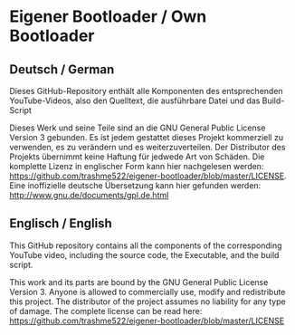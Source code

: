 # Eigener Bootloader / Own Bootloader

## Deutsch / German
Dieses GitHub-Repository enthält alle Komponenten des entsprechenden YouTube-Videos, also den Quelltext, die ausführbare Datei und das Build-Script

Dieses Werk und seine Teile sind an die GNU General Public License Version 3 gebunden. Es ist jedem gestattet dieses Projekt kommerziell zu verwenden, es zu verändern und es weiterzuverteilen. Der Distributor des Projekts übernimmt keine Haftung für jedwede Art von Schäden. Die komplette Lizenz in englischer Form kann hier nachgelesen werden: https://github.com/trashme522/eigener-bootloader/blob/master/LICENSE. Eine inoffizielle deutsche Übersetzung kann hier gefunden werden: http://www.gnu.de/documents/gpl.de.html



## Englisch / English
This GitHub repository contains all the components of the corresponding YouTube video, including the source code, the Executable, and the build script.

This work and its parts are bound by the GNU General Public License Version 3. Anyone is allowed to commercially use, modify and redistribute this project. The distributor of the project assumes no liability for any type of damage. The complete license can be read here: https://github.com/trashme522/eigener-bootloader/blob/master/LICENSE
